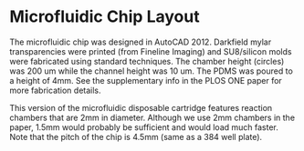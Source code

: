 Microfluidic Chip Layout
========


The microfluidic chip was designed in AutoCAD 2012.  Darkfield mylar transparencies were printed (from Fineline Imaging) and SU8/silicon molds were fabricated using standard techniques.  The chamber height (circles) was 200 um while the channel height was 10 um.  The PDMS was poured to a height of 4mm.  See the supplementary info in the PLOS ONE paper for more fabrication details.

This version of the microfluidic disposable cartridge features reaction chambers that are 2mm in diameter.  Although we use 2mm chambers in the paper, 1.5mm would probably be sufficient and would load much faster.  Note that the pitch of the chip is 4.5mm (same as a 384 well plate).
